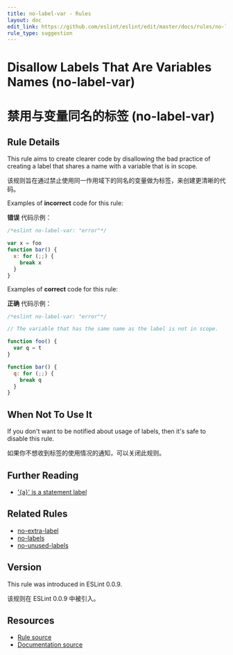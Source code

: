 ```yaml
---
title: no-label-var - Rules
layout: doc
edit_link: https://github.com/eslint/eslint/edit/master/docs/rules/no-label-var.md
rule_type: suggestion
---
```


<!-- Note: No pull requests accepted for this file. See README.md in the root directory for details. -->

# Disallow Labels That Are Variables Names (no-label-var)

# 禁用与变量同名的标签 (no-label-var)

## Rule Details

This rule aims to create clearer code by disallowing the bad practice of creating a label that shares a name with a variable that is in scope.

该规则旨在通过禁止使用同一作用域下的同名的变量做为标签，来创建更清晰的代码。

Examples of **incorrect** code for this rule:

**错误** 代码示例：

```js
/*eslint no-label-var: "error"*/

var x = foo
function bar() {
  x: for (;;) {
    break x
  }
}
```

Examples of **correct** code for this rule:

**正确** 代码示例：

```js
/*eslint no-label-var: "error"*/

// The variable that has the same name as the label is not in scope.

function foo() {
  var q = t
}

function bar() {
  q: for (;;) {
    break q
  }
}
```

## When Not To Use It

If you don't want to be notified about usage of labels, then it's safe to disable this rule.

如果你不想收到标签的使用情况的通知，可以关闭此规则。

## Further Reading

- ['{a}' is a statement label](http://jslinterrors.com/a-is-a-statement-label/)

## Related Rules

- [no-extra-label](https://cn.eslint.org/docs/rules/no-extra-label)
- [no-labels](https://cn.eslint.org/docs/rules/no-labels)
- [no-unused-labels](https://cn.eslint.org/docs/rules/no-unused-labels)

## Version

This rule was introduced in ESLint 0.0.9.

该规则在 ESLint 0.0.9 中被引入。

## Resources

- [Rule source](https://github.com/eslint/eslint/tree/master/lib/rules/no-label-var.js)
- [Documentation source](https://github.com/eslint/eslint/tree/master/docs/rules/no-label-var.md)
